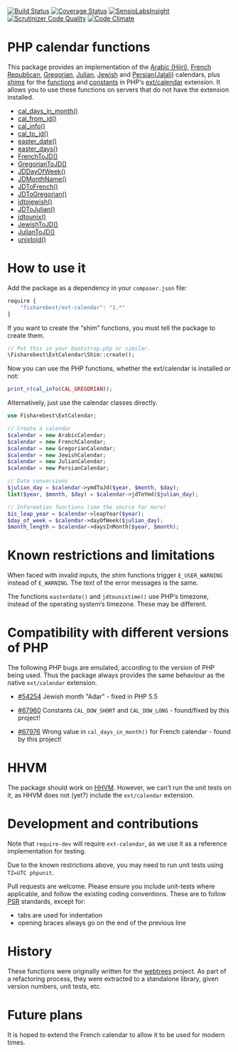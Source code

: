 [![Build Status](https://travis-ci.org/fisharebest/ext-calendar.svg?branch=master)](https://travis-ci.org/fisharebest/ext-calendar)
[![Coverage Status](https://coveralls.io/repos/fisharebest/ext-calendar/badge.png)](https://coveralls.io/r/fisharebest/ext-calendar)
[![SensioLabsInsight](https://insight.sensiolabs.com/projects/952d6e11-6941-447b-9757-fc8dbc3d2a1f/mini.png)](https://insight.sensiolabs.com/projects/952d6e11-6941-447b-9757-fc8dbc3d2a1f)
[![Scrutinizer Code Quality](https://scrutinizer-ci.com/g/fisharebest/ext-calendar/badges/quality-score.png?b=master)](https://scrutinizer-ci.com/g/fisharebest/ext-calendar/?branch=master)
[![Code Climate](https://codeclimate.com/github/fisharebest/ext-calendar/badges/gpa.svg)](https://codeclimate.com/github/fisharebest/ext-calendar)

PHP calendar functions
======================

This package provides an implementation of the
[Arabic (Hijri)](https://en.wikipedia.org/wiki/Islamic_calendar),
[French Republican](https://en.wikipedia.org/wiki/French_Republican_Calendar),
[Gregorian](https://en.wikipedia.org/wiki/Gregorian_calendar),
[Julian](https://en.wikipedia.org/wiki/Julian_calendar),
[Jewish](https://en.wikipedia.org/wiki/Hebrew_calendar) and
[Persian(Jalali)](https://en.wikipedia.org/wiki/Iranian_calendars) calendars, plus
[shims](https://en.wikipedia.org/wiki/Shim_%28computing%29) for the
[functions](https://php.net/ref.calendar) and [constants](https://php.net/calendar.constants)
in PHP‘s [ext/calendar](https://php.net/calendar) extension.
It allows you to use these functions on servers that do not have the extension installed.

* [cal_days_in_month()](https://php.net/cal_days_in_month)
* [cal_from_jd()](https://php.net/cal_from_jd)
* [cal_info()](https://php.net/cal_info)
* [cal_to_jd()](https://php.net/cal_to_jd)
* [easter_date()](https://php.net/easter_date)
* [easter_days()](https://php.net/easter_days)
* [FrenchToJD()](https://php.net/FrenchToJD)
* [GregorianToJD()](https://php.net/GregorianToJD)
* [JDDayOfWeek()](https://php.net/JDDayOfWeek)
* [JDMonthName()](https://php.net/JDMonthName)
* [JDToFrench()](https://php.net/JDToFrench)
* [JDToGregorian()](https://php.net/JDToGregorian)
* [jdtojewish()](https://php.net/jdtojewish)
* [JDToJulian()](https://php.net/JDToJulian)
* [jdtounix()](https://php.net/jdtounix)
* [JewishToJD()](https://php.net/JewishToJD)
* [JulianToJD()](https://php.net/JulianToJD)
* [unixtojd()](https://php.net/unixtojd)

How to use it
=============

Add the package as a dependency in your `composer.json` file:

``` javascript
require {
    "fisharebest/ext-calendar": "1.*"
}
```

If you want to create the “shim” functions, you must tell the package to create them.

```php
// Put this in your bootstrap.php or similar.
\Fisharebest\ExtCalendar\Shim::create();
```

Now you can use the PHP functions, whether the ext/calendar is installed or not:

``` php
print_r(cal_info(CAL_GREGORIAN));
```

Alternatively, just use the calendar classes directly.

``` php
use Fisharebest\ExtCalendar;

// Create a calendar
$calendar = new ArabicCalendar;
$calendar = new FrenchCalendar;
$calendar = new GregorianCalendar;
$calendar = new JewishCalendar;
$calendar = new JulianCalendar;
$calendar = new PersianCalendar;

// Date conversions
$julian_day = $calendar->ymdToJd($year, $month, $day);
list($year, $month, $day) = $calendar->jdToYmd($julian_day);

// Information functions (see the source for more)
$is_leap_year = $calendar->leapYear($year);
$day_of_week = $calendar->dayOfWeek($julian_day);
$month_length = $calendar->daysInMonth($year, $month);
```

Known restrictions and limitations
==================================

When faced with invalid inputs, the shim functions trigger `E_USER_WARNING` instead of `E_WARNING`.  The text of the error messages is the same.

The functions `easterdate()` and `jdtounixtime()` use PHP‘s timezone, instead of the operating system‘s timezone.  These may be different.

Compatibility with different versions of PHP
============================================

The following PHP bugs are emulated, according to the version of PHP being used.
Thus the package always provides the same behaviour as the native `ext/calendar` extension.

* [#54254](https://bugs.php.net/bug.php?id=54254) Jewish month "Adar" - fixed in PHP 5.5

* [#67960](https://bugs.php.net/bug.php?id=67960) Constants `CAL_DOW_SHORT` and `CAL_DOW_LONG` - found/fixed by this project!

* [#67976](https://bugs.php.net/bug.php?id=67976) Wrong value in `cal_days_in_month()` for French calendar - found by this project!

HHVM
====

The package should work on [HHVM](http://hhvm.com/).  However, we can’t run the unit
tests on it, as HHVM does not (yet?) include the `ext/calendar` extension.

Development and contributions
=============================

Note that `require-dev` will require `ext-calendar`, as we use it as a reference
implementation for testing.

Due to the known restrictions above, you may need to run unit tests using `TZ=UTC phpunit`.

Pull requests are welcome.  Please ensure you include unit-tests where
applicable, and follow the existing coding conventions.  These are to follow
[PSR](http://www.php-fig.org/) standards, except for:

* tabs are used for indentation
* opening braces always go on the end of the previous line

History
=======

These functions were originally written for the [webtrees](http://www.webtrees.net)
project.  As part of a refactoring process, they were extracted to a standalone
library, given version numbers, unit tests, etc.

Future plans
============

It is hoped to extend the French calendar to allow it to be used for modern times.
